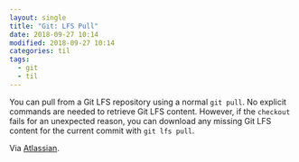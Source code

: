 ```yaml
---
layout: single
title: "Git: LFS Pull"
date: 2018-09-27 10:14
modified: 2018-09-27 10:14
categories: til
tags:
  - git
  - til
---
```


You can pull from a Git LFS repository using a normal `git pull`.
No explicit commands are needed to retrieve Git LFS content.
However, if the `checkout` fails for an unexpected reason,
you can download any missing Git LFS content for the current commit with `git lfs pull`.

Via [Atlassian](https://www.atlassian.com/git/tutorials/git-lfs).
